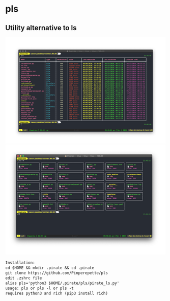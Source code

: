 # pls
## Utility alternative to ls

![alt text](https://github.com/Pinperepette/pls/blob/main/mucca.png)
![alt text](https://github.com/Pinperepette/pls/blob/main/pollo.png)
```
Installation: 
cd $HOME && mkdir .pirate && cd .pirate
git clone https://github.com/Pinperepette/pls
edit .zshrc file
alias pls='python3 $HOME/.pirate/pls/pirate_ls.py'
usage: pls or pls -l or pls -t
requires python3 and rich (pip3 install rich)
```
